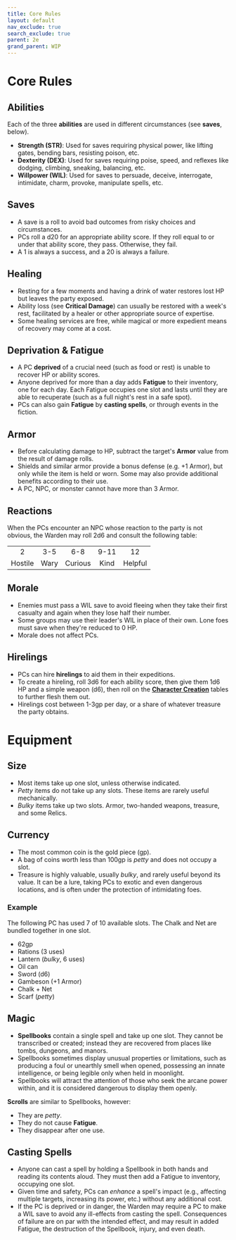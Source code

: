 ```yaml
---
title: Core Rules
layout: default
nav_exclude: true
search_exclude: true
parent: 2e
grand_parent: WIP
---
```


# Core Rules
## Abilities

Each of the three **abilities** are used in different circumstances (see **saves**, below).  

- **Strength (STR)**: Used for saves requiring physical power, like lifting gates, bending bars, resisting poison, etc.
- **Dexterity (DEX)**: Used for saves requiring poise, speed, and reflexes like dodging, climbing, sneaking, balancing, etc.
- **Willpower (WIL)**: Used for saves to persuade, deceive, interrogate, intimidate, charm, provoke, manipulate spells, etc.

## Saves

- A save is a roll to avoid bad outcomes from risky choices and circumstances. 
- PCs roll a d20 for an appropriate ability score. If they roll equal to or under that ability score, they pass. Otherwise, they fail. 
- A 1 is always a success, and a 20 is always a failure.

## Healing

- Resting for a few moments and having a drink of water restores lost HP but leaves the party exposed. 
- Ability loss (see **Critical Damage**) can usually be restored with a week's rest, facilitated by a healer or other appropriate source of expertise. 
- Some healing services are free, while magical or more expedient means of recovery may come at a cost.

## Deprivation & Fatigue
- A PC **deprived** of a crucial need (such as food or rest) is unable to recover HP or ability scores. 
- Anyone deprived for more than a day adds **Fatigue** to their inventory, one for each day. Each Fatigue occupies one slot and lasts until they are able to recuperate (such as a full night's rest in a safe spot). 
- PCs can also gain **Fatigue** by **casting spells**, or through events in the fiction.

## Armor
- Before calculating damage to HP, subtract the target's **Armor** value from the result of damage rolls. 
- Shields and similar armor provide a bonus defense (e.g. +1 Armor), but only while the item is held or worn. Some may also provide additional benefits according to their use.
- A PC, NPC, or monster cannot have more than 3 Armor.  

## Reactions

When the PCs encounter an NPC whose reaction to the party is not obvious, the Warden may roll 2d6 and consult the following table:

|         |      |         |      |         |
| :-----: | :--: | :-----: | :--: | :-----: |
|    2    | 3-5  |   6-8   | 9-11 |   12    |
| Hostile | Wary | Curious | Kind | Helpful |

## Morale

- Enemies must pass a WIL save to avoid fleeing when they take their first casualty and again when they lose half their number. 
- Some groups may use their leader's WIL in place of their own. Lone foes must save when they're reduced to 0 HP. 
- Morale does not affect PCs.

## Hirelings

- PCs can hire **hirelings** to aid them in their expeditions. 
- To create a hireling, roll 3d6 for each ability score, then give them 1d6 HP and a simple weapon (d6), then roll on the [**Character Creation**](/wip/2e/character-creation#character-creation-summary) tables to further flesh them out. 
- Hirelings cost between 1-3gp per day, or a share of whatever treasure the party obtains.

# Equipment

## Size

- Most items take up one slot, unless otherwise indicated. 
- _Petty_ items do not take up any slots. These items are rarely useful mechanically. 
- _Bulky_ items take up two slots. Armor, two-handed weapons, treasure, and some Relics.

## Currency

- The most common coin is the gold piece (gp). 
- A bag of coins worth less than 100gp is _petty_ and does not occupy a slot.
- Treasure is highly valuable, usually _bulky_, and rarely useful beyond its value. It can be a lure, taking PCs to exotic and even dangerous locations, and is often under the protection of intimidating foes.

### Example

The following PC has used 7 of 10 available slots. The Chalk and Net are bundled together in one slot.

- 62gp
- Rations (3 uses)
- Lantern (_bulky_, 6 uses)
- Oil can
- Sword (d6)
- Gambeson (+1 Armor)
- Chalk + Net 
- Scarf (_petty_)

## Magic

- **Spellbooks** contain a single spell and take up one slot. They cannot be transcribed or created; instead they are recovered from places like tombs, dungeons, and manors.
- Spellbooks sometimes display unusual properties or limitations, such as producing a foul or unearthly smell when opened, possessing an innate intelligence, or being legible only when held in moonlight.
- Spellbooks will attract the attention of those who seek the arcane power within, and it is considered dangerous to display them openly.

**Scrolls** are similar to Spellbooks, however:

- They are _petty_.
- They do not cause **Fatigue**.
- They disappear after one use.

## Casting Spells

- Anyone can cast a spell by holding a Spellbook in both hands and reading its contents aloud. They must then add a Fatigue to inventory, occupying one slot. 
- Given time and safety, PCs can _enhance_ a spell's impact (e.g., affecting multiple targets, increasing its power, etc.) without any additional cost. 
- If the PC is deprived or in danger, the Warden may require a PC to make a WIL save to avoid any ill-effects from casting the spell. Consequences of failure are on par with the intended effect, and may result in added Fatigue, the destruction of the Spellbook, injury, and even death.


